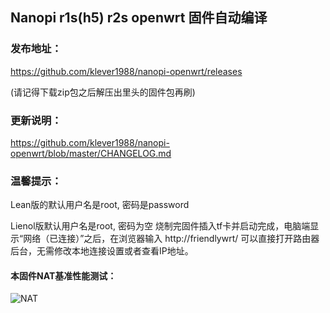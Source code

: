 ## Nanopi r1s(h5) r2s openwrt 固件自动编译

### 发布地址：

https://github.com/klever1988/nanopi-openwrt/releases

(请记得下载zip包之后解压出里头的固件包再刷)

### 更新说明：

https://github.com/klever1988/nanopi-openwrt/blob/master/CHANGELOG.md

### 温馨提示：

Lean版的默认用户名是root, 密码是password

Lienol版默认用户名是root, 密码为空
烧制完固件插入tf卡并启动完成，电脑端显示“网络（已连接）”之后，在浏览器输入 http://friendlywrt/ 可以直接打开路由器后台，无需修改本地连接设置或者查看IP地址。

#### 本固件NAT基准性能测试：

![NAT](https://github.com/klever1988/nanopi-openwrt/raw/master/assets/NAT.jpg)
